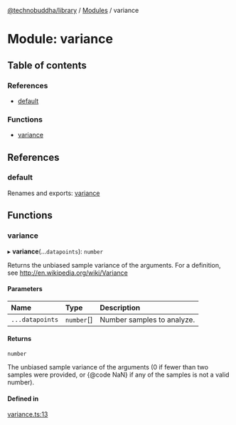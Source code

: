 [@technobuddha/library](../../README.md) / [Modules](../Modules.md) / variance

# Module: variance

## Table of contents

### References

- [default](variance.md#default)

### Functions

- [variance](variance.md#variance)

## References

### default

Renames and exports: [variance](variance.md#variance)

## Functions

### variance

▸ **variance**(...`datapoints`): `number`

Returns the unbiased sample variance of the arguments. For a definition,
see http://en.wikipedia.org/wiki/Variance

#### Parameters

| Name | Type | Description |
| :------ | :------ | :------ |
| `...datapoints` | `number`[] | Number samples to analyze. |

#### Returns

`number`

The unbiased sample variance of the arguments (0 if fewer
than two samples were provided, or {@code NaN} if any of the samples is
not a valid number).

#### Defined in

[variance.ts:13](../../src/variance.ts#L13)
